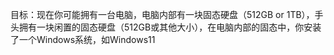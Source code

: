 目标：现在你可能拥有一台电脑，电脑内部有一块固态硬盘（512GB or 1TB），手头拥有一块闲置的固态硬盘（512GB或其他大小），在电脑内部的固态中，你安装了一个Windows系统，如Windows11
